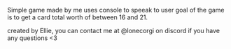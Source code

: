 Simple game made by me
uses console to speeak to user
goal of the game is to get a card total worth of between 16 and 21.

created by Ellie, you can contact me at @lonecorgi on discord if you have any questions <3
